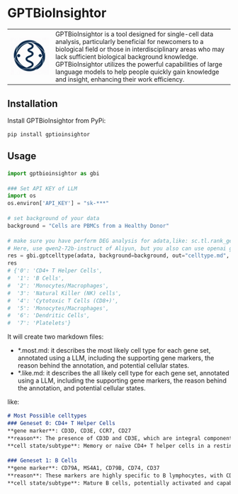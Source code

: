 # GPTBioInsightor

<table>
    <tr>
        <td><img src="https://raw.githubusercontent.com/huang-sh/GPTBioInsightor/main/docs/en/source/img/logo.png"></td><td>GPTBioInsightor is a tool designed for single-cell data analysis, particularly beneficial for newcomers to a biological field or those in interdisciplinary areas who may lack sufficient biological background knowledge. GPTBioInsightor utilizes the powerful capabilities of large language models to help people quickly gain knowledge and insight, enhancing their work efficiency.</td>
    </tr>
</table>

## Installation

Install GPTBioInsightor from PyPi:
```shell
pip install gptioinsightor
```

## Usage


```python
import gptbioinsightor as gbi 

### Set API KEY of LLM 
import os
os.environ['API_KEY'] = "sk-***"

# set background of your data
background = "Cells are PBMCs from a Healthy Donor" 

# make sure you have perform DEG analysis for adata,like: sc.tl.rank_genes_groups(adata, "leiden", method="wilcoxon")
# Here, use qwen2-72b-instruct of Aliyun, but you also can use openai gpt-4o
res = gbi.gptcelltype(adata, background=background, out="celltype.md", topgenes=15,provider="aliyun", model="qwen2-72b-instruct")
res
# {'0': 'CD4+ T Helper Cells',
#  '1': 'B Cells',
#  '2': 'Monocytes/Macrophages',
#  '3': 'Natural Killer (NK) cells',
#  '4': 'Cytotoxic T Cells (CD8+)',
#  '5': 'Monocytes/Macrophages',
#  '6': 'Dendritic Cells',
#  '7': 'Platelets'}
```

It will create two markdown files: 
- *.most.md: it describes the most likely cell type for each gene set, annotated using a LLM, including the supporting gene markers, the reason behind the annotation, and potential cellular states.
- *.like.md: it describes the all likely cell type for each gene set, annotated using a LLM, including the supporting gene markers, the reason behind the annotation, and potential cellular states.

like:
```markdown
# Most Possible celltypes
### Geneset 0: CD4+ T Helper Cells
**gene marker**: CD3D, CD3E, CCR7, CD27
**reason**: The presence of CD3D and CD3E, which are integral components of the T-cell receptor complex, along with CCR7 and CD27, which are characteristic of naïve and central memory CD4+ T helper cells, strongly supports this cell type.
**cell state/subtype**: Memory or naïve CD4+ T helper cells in a resting or surveillance state, ready to respond to antigenic challenges.

### Geneset 1: B Cells
**gene marker**: CD79A, MS4A1, CD79B, CD74, CD37
**reason**: These markers are highly specific to B lymphocytes, with CD79A and CD79B being components of the B-cell receptor complex, MS4A1 (CD20) being a well-known B-cell marker, and CD74 and CD37 also being commonly expressed in B cells.
**cell state/subtype**: Mature B cells, potentially activated and capable of antigen presentation, indicated by the presence of HLA-DRA.

```

